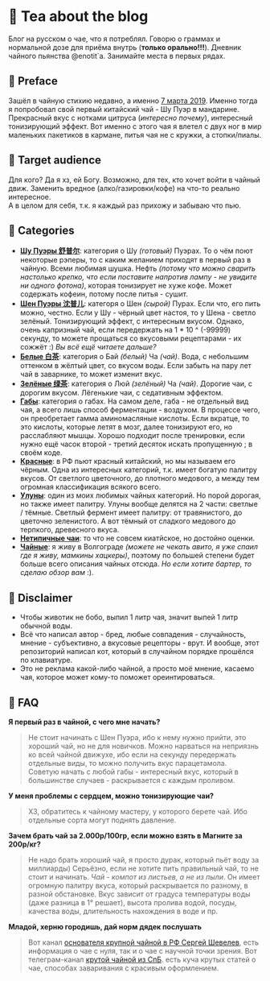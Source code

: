 # :tea: Tea about the blog

Блог на русском о чае, что я потреблял. Говорю о граммах и нормальной дозе для приёма внутрь (**только орально!!!**). Дневник чайного пьянства @enotit`а. Занимайте места в первых рядах.


## :notebook_with_decorative_cover: Preface

Зашёл в чайную стихию недавно, а именно [7 марта 2019](https://lenta.ru/news/2019/03/07/). Именно тогда я попробовал свой первый китайский чай - Шу Пуэр в мандарине. Прекрасный вкус с нотками цитруса (*интересно почему*), интересный тонизирующий эффект. Вот именно с этого чая я влетел с двух ног в мир маленьких пакетиков в кармане, питья чая не с кружки, а стопки/пиалы.


## :busts_in_silhouette: Target audience

Для кого? Да я хз, ей Богу. Возможно, для тех, кто хочет войти в чайный движ. Заменить вредное (алко/газировки/кофе) на что-то реально интересное. <br>
А в целом для себя, т.к. я каждый раз прихожу и забываю что пью.


## :scroll: Categories

- [**Шу Пуэры 舒普尔**](https://github.com/enotit/tea-about-the-blog/tree/main/шу-пуэры): категория о Шу _(готовый)_ Пуэрах. То о чём поют некоторые рэперы, то с каким желанием приходят в первый раз в чайную. Всеми любимая шушка. Нефть _(потому что можно сварить настолько крепко, что если поставите напротив лампу - не увидите ни одного фотона)_, которая тонизирует не хуже кофе. Может содержать кофеин, потому после питья - сушит.
- [**Шен Пуэры 沈普儿**](https://github.com/enotit/tea-about-the-blog/tree/main/шен-пуэры): категоря о Шен _(сырой)_ Пурах. Если что, его пить можно, честно. Если у Шу - чёрный цвет настоя, то у Шена - светло зелёный. Тонизирующий эффект, с интересным вкусом. Однако, очень капризный чай, если передержать на 1 * 10 ^ (-99999) секунду, то можете прощаться со вкусовыми рецептарами - их сожжёт :) _Вы всё ещё читаете дальше?_ 
- [**Белые 白茶**](https://github.com/enotit/tea-about-the-blog/tree/main/белый): категория о Бай _(белый)_ Ча _(чай)_. Вода, с небольшим оттенком в жёлтый цвет, со вкусом воды. Если забыть на пару лет чай в заварнике, то может изменит вкус.
- [**Зелёные 绿茶**](https://github.com/enotit/tea-about-the-blog/tree/main/зелёные): категория о Люй _(зелёный)_ Ча _(чай)_. Дорогие чаи, с дорогим вкусом. Лёгенькие чаи, с седативным эффектом.
- [**Габы**](https://github.com/enotit/tea-about-the-blog/tree/main/габы): категория о габах. На самом деле, габа - не отдельный вид чая, а всего лишь способ ферментации - воздухом. В процессе чего, он преобретает гамма аминомасляные кислоты. Если вкратце, то это кислоты, которые летят в мозг, далее тонизируют его, но расслабляют мышцы. Хорошо подходит после тренировки, если нужно ещё часок второй - третий десяток искать пропущенную ; в своём коде.
- [**Красные**](https://github.com/enotit/tea-about-the-blog/tree/main/красные): в РФ пьют красный китайский, но мы называем его чёрным. Одна из интересных категорий, т.к. имеет богатую палитру вкусов. От светлого цветочного, до плотного медового, а между тем огромная классификация всякого всего.
- [**Улуны**](https://github.com/enotit/tea-about-the-blog/tree/main/улуны): один из моих любимых чайных категорий. Но порой дорогая, но также имеет палитру. Улуны вообще делятся на 2 части: светлые / тёмные. Светлый фермент имеет палитру: от травянистого, до цветочно зеленистого. А вот тёмный от сладкого медового до терпкого, древесного вкуса. 
- [**Нетипичные чаи**](https://github.com/enotit/tea-about-the-blog/tree/main/нетипичные): то что не совсем киатйское, но достойно оценки. 
- [**Чайные**](https://github.com/enotit/tea-about-the-blog/tree/main/чайные): я живу в Волгограде _(можете не чекать авито, я уже спаил где я живу, мамкины хацкеры)_, поэтому по большей степени будет больше всего описания чайных отсюда. _Но если хотите бартер, то сделаю обзор вам_ :).


## :red_circle: Disclaimer

+ Чтобы животик не бобо, выпил 1 литр чая, значит выпей 1 литр обычной воды.
+ Всё что написал автор - бред, любые совпадения - случайность, мнение - субъективно, а вкусовые рецепторы - врут. И вообще, этот репозиторий написал кот, который в случайном порядке прошёлся по клавиатуре.
+ Это не реклама какой-либо чайной, а просто моё мнение, касаемо чая, которое может кому-то поможет ореинтироваться.

## :large_blue_circle: FAQ

**Я первый раз в чайной, с чего мне начать?**
> Не стоит начинать с Шен Пуэра, ибо к нему нужно прийти, это хороший чай, но не для новичков. Можно нарваться на неприязнь ко всей чайной движухе, ибо если на секунду передержать отдельные виды, то можно получить вкус парацетамола. <br>Советую начать с любой габы - интересный вкус, который в большинстве случаев - раскрывается с каждым проливом.

**У меня проблемы с сердцем, можно тонизирующие чаи?** 
> ХЗ, обратитесь к чайному мастеру, у которого берете чай. Ибо отдельные сорта могут поднять давление.

**Зачем брать чай за 2.000р/100гр, если можно взять в Магните за 200р/кг?**
> Не надо брать хороший чай, я просто дурак, который пьёт воду за миллиарды) Серьёзно, если не хотите пить правильный чай, то не стоит и начинать. _Чай - компот из листьев, а не из пыли_. Он имеет огромную палитру вкуса, который раскрывается по разному, в разной обстановке. Вкус зависит от градуса температуры воды (даже разница в 1° решает), высота пролива водой, посуды, качества воды, длительность нахождения в воде и пр.

**Младой, херню городишь, дай норм дядек послушать**
> Вот канал [основателя крупной чайной в РФ Сергей Шевелев](https://www.youtube.com/user/brainfilter1), есть информация о чае с нуля, так и о чае с научной точки зрения. Вот телеграм-канал [крутой чайной из СпБ](https://t.me/chaekshop). есть куча крутых статей о чае, способах заваривания с красивым оформлением.
